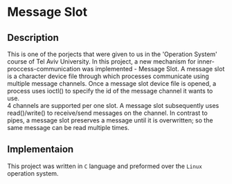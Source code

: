 # Message Slot
## Description
This is one of the porjects that were given to us in the 'Operation System' course of Tel Aviv University.
In this project, a new mechanism for inner-proccess-communication was implemented - Message Slot.
A message slot is a character device file through which processes communicate using multiple message channels. 
Once a message slot device file is opened, a process uses ioctl() to specify the id of the
message channel it wants to use.  
4 channels are supported per one slot. A message slot subsequently uses read()/write() to receive/send messages on the channel. 
In contrast to pipes, a message slot preserves a message until it is overwritten; so the same message can be read multiple times.
## Implementaion
This project was written in `C` language and preformed over the `Linux` operation system.

